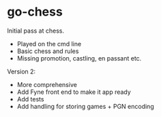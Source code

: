 # go-chess

Initial pass at chess. 

- Played on the cmd line
- Basic chess and rules
- Missing promotion, castling, en passant etc.

Version 2:
- More comprehensive
- Add Fyne front end to make it app ready
- Add tests
- Add handling for storing games + PGN encoding
